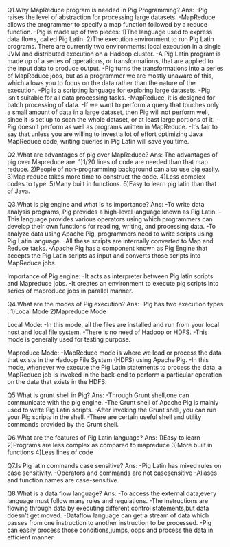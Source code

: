 Q1.Why MapReduce program is needed in Pig Programming?
Ans:
-Pig raises the level of abstraction for processing large datasets.
-MapReduce allows the programmer to specify a map function followed by a reduce function.
-Pig is made up of two pieces:
1)The language used to express data flows, called Pig Latin.
2)The execution environment to run Pig Latin programs. There are currently two environments: local execution in a single JVM and distributed execution on a Hadoop cluster.
-A Pig Latin program is made up of a series of operations, or transformations, that are applied to the input data to produce output.
-Pig turns the transformations into a series of MapReduce jobs, but as a programmer we are mostly unaware of this, which allows
you to focus on the data rather than the nature of the execution.
-Pig is a scripting language for exploring large datasets.
-Pig isn’t suitable for all data processing tasks.
-MapReduce, it is designed for batch processing of data.
-If we want to perform a query that touches only a small amount of data in a large dataset, then Pig will not perform well, since it is set up to scan the whole dataset, or at least large portions of it.
-Pig doesn’t perform as well as programs written in MapReduce.
-It’s fair to say that unless you are willing to invest a lot of effort optimizing Java MapReduce code, writing queries in Pig Latin will save you time.


Q2.What are advantages of pig over MapReduce?
Ans:
The advantages of pig over Mapreduce are:
1)1/20 lines of code are needed than that map reduce.
2)People of non-programming background can also use pig easily.
3)Map reduce takes more time to construct the code.
4)Less complex codes to type.
5)Many built in functions.
6)Easy to learn pig latin than that of Java.


Q3.What is pig engine and what is its importance?
Ans:
-To write data analysis programs, Pig provides a high-level language known as Pig Latin.
-This language provides various operators using which programmers can develop their own functions for reading, writing, and processing data.
-To analyze data using Apache Pig, programmers need to write scripts using Pig Latin language.
-All these scripts are internally converted to Map and Reduce tasks.
-Apache Pig has a component known as Pig Engine that accepts the Pig Latin scripts as input and converts those scripts into MapReduce jobs.

Importance of Pig engine:
-It acts as interpreter between Pig latin scripts and Mapreduce jobs.
-It creates an environment to execute pig scripts into series of mapreduce jobs in parallel manner.


Q4.What are the modes of Pig execution?
Ans:
-Pig has two execution types :
1)Local Mode
2)Mapreduce Mode

Local Mode:
-In this mode, all the files are installed and run from your local host and local file system.
-There is no need of Hadoop or HDFS.
-This mode is generally used for testing purpose.

Mapreduce Mode:
-MapReduce mode is where we load or process the data that exists in the Hadoop File System (HDFS) using Apache Pig.
-In this mode, whenever we execute the Pig Latin statements to process the data, a MapReduce job is invoked in the back-end to perform a particular operation on the data that exists in the HDFS.


Q5.What is grunt shell in Pig?
Ans:
-Through Grunt shell,one can communicate with the pig engine.
-The Grunt shell of Apache Pig is mainly used to write Pig Latin scripts.
-After invoking the Grunt shell, you can run your Pig scripts in the shell.
-There are certain useful shell and utility commands provided by the Grunt shell.


Q6.What are the features of Pig Latin language?
Ans:
1)Easy to learn
2)Programs are less complex as compared to mapreduce
3)More built in functions
4)Less lines of code


Q7.Is Pig latin commands case sensitive?
Ans:
-Pig Latin has mixed rules on case sensitivity.
-Operators and commands are not casesensitive
-Aliases and function names are case-sensitive.


Q8.What is a data flow language?
Ans:
-To access the external data,every language must follow many rules and regulations.
-The instructions are flowing through data by executing different control statements,but data doesn't get moved.
-Dataflow language can get a stream of data which passes from one instruction to another instruction to be processed.
-Pig can easily process those conditions,jumps,loops and process the data in efficient manner.




